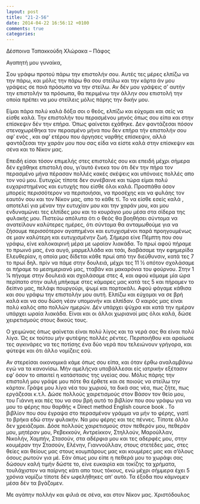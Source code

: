 ```yaml
---
layout: post
title: "21-2-56"
date: 2014-04-22 16:56:12 +0100
comments: true
categories: 
---
```


Δέσποινα Ταπακκούδη Χλώρακα – Πάφος

 Αγαπητή μου γυναίκα,

Σου γράφω προτού πάρω την επιστολήν σου. Αυτές τες μέρες ελπίζω να την πάρω, και μόλις την πάρω θα σου στείλω και την κάρτα άν μου γράψεις σε ποιά πρόσωπα να την στείλω. Αν δέν μου γράψεις σ’ αυτήν την επιστολήν τα πρόσωπα, θα περιμένω την άλλην σου επιστολή την οποία πρέπει να μου στείλεις μόλις πάρης την δικήν μου.

Είμαι πάρα πολύ καλά δόξα σοι ο θεός, ελπίζω και εύχομαι και σείς να είσθε καλά. Την επιστολήν του περασμένου μηνός όπως σου είπα και στην επίσκεψιν δέν την επήρα. Όπως φαίνεται εχάθηκε. Δεν φαντάζεσαι πόσον στενοχωρέθηκα τον περασμένο μήνα που δεν επήρα τήν επιστολήν σου αφ’ ενός , και αφ’ ετέρου που άργησες ναρθής επίσκεψιν, αλλά φαντάζεσαι την χαράν μου που σας είδα να είστε καλά στην επίσκεψιν και σένα και το Νίκον μας.

Επειδή είσαι τόσον επιμελής στες επιστολές σου και επειδή μέχρι σήμερα δέν εχάθηκε επιστολή σου, γι’αυτό ένεκα του ότι δέν την πήρα τον περασμένο μήνα πέρασαν πολλές κακές σκέψεις και υπόνοιες πολλές απο τον νού μου. Ευτυχώς τίποτε δεν συνέβαινε και τώρα είμαι πολύ ευχαριστημένος και ευτυχής που είσθε όλοι καλά. Προσπάθα όσον μπορείς περισσότερον να περιποιήσαι, να προσέχης και να φυλάης τον εαυτόν σου και τον Νίκον μας, απο το κάθε τί. Το να είσθε εσείς καλά , αποτελεί για μέναν την ευτυχίαν μου και την χαράν μου, και μου ενδυναμώνει τες ελπίδες μου και το κουράγιο μου μέσα στα σίδερα της φυλακής μου. Πιστεύω απόλυτα ότι ο θεός θα βοηθήσει σύντομα να ανατείλουν καλύτερες ημέρες, ότι σύντομα θα ανταμωθούμε για να ζήσουμε περισσότερον αγαπημένοι και ευτυχισμένοι παρά προηγουμένως σε μιαν καλύτερη και ευτυχισμένην ζωή. Σήμερα είνε Πέμπτη που σου γράφω, είνε καλοκαιρινή μέρα με ωραίαν λιακάδα. Το πρωί αφού πήραμε το πρωινό μας, ένα αυγό, μαρμελλάδα και τσάι, διαβάσαμε την εφημερίδα Ελευθερίαν, η οποία μας δίδεται κάθε πρωί από την διεύθυνσιν, κατά τες 7 το πρωί δηλ. πρίν να πάμε στην δουλειά, μέχρι τες 11 1⁄2 οπότον σχολάσαμε αι πήραμε το μεσημεριανό μας, τταβάν και μακαρόνια του φούρνου.
Στην 1 1⁄4 πήγαμε στην δουλειά και σχολάσαμε στες 4, και αφού κάμαμε μία ώρα περίπατο στην αυλή μπήκαμε στες κάμαρες μας κατά τες 5 και πήραμεν το δείπνο μας, πελάφι πουργούρι, ψωμί και πορτοκάλι.
Αφού φάγαμε κάθισα και σου γράφω την επιστολήν μου αυτή. Ελπίζω και εύχομαι να σε βρή καλά και να σου δώση νέαν υπομονήν και ελπίδαν. Ο καιρός μας είναι πολύ καλός απο πολλών ημερών. Δέν υπάρχει ψύχρα και κατά την ημέραν υπάρχει ωραία λιακάδα. Είναι και οι άλλοι χωριανοί μας όλοι καλά, δώσε χειρετισμούς στους δικούς τους.

Ο χειμώνας όπως φαίνεται είναι πολύ λίγος και τα νερά σας θα είναι πολύ λίγα. Ώς εκ τούτου μήν φυτέψης πολλές ρέντες. Περιποιήθου και αραίωσε τες αγκινάρες να τες ποτίσης ένα δύο νερά που τελειώνουν γρήγορα, και φύτεψε και ότι άλλο νομίζεις εσύ.

Αν στερείσαι οικονομικά κάμε όπως σου είπα, και όταν έρθω αναλαμβάνω εγώ να τα κανονίσω. Μήν αμελήςνα υποβάλλεσαι είς ιατρικήν εξέτασιν εφ’ όσον το απαιτεί η κατάστασις της υγείας σου. Μόλις πάρης την επιστολή μου γράψε μου πότε θα έρθετε και σε ποιούς να στείλω την κάρταν. Γράψε μου λίγα νέα του χωριού, τα δικά σας νέα, πως ζήτε, πως εργάζεσαι κ.τ.λ. Δώσε πολλούς χαιρετισμούς στον Βάσον τον θείο μου, του Γιάννη και πές του να σου βρή αυτό το βιβλίον που σου γράφω για να μου το φέρης που θαρθής « Direct method English cource book . Το βιβλίον που σου έγραψα στο περασμένον γράμμα να μήν το φέρης, γιατί το βρήκα εδώ στην φυλακήν. Να μου φέρης και τες πέννες. Τίποτε άλλο δεν χρειάζομαι. Δόσε πολλούς χαιρετισμούς στον πεθερόν μου, πεθεράν μου, μητέραν μου, Ρεβεκκούν, Αντρείκκον, Στηλλούν, Μαρούλλαν, Νικολήν, Χαμπήν, Στασούν, στα αδέρφια μου και τες αδερφές μου, στην κουμέραν την Στασούν, Ελένην, Γιαννούλλαν, στους στετέδες μας, στες θείες και θείους μας στους κουμπάρους μας και κουμέρες μας και σ’όλους όσους ρωτούν για μέ. Εάν όπως μου είπε η πεθερά μου το χωράφι σας δώσουν καλή τιμήν δώστε το, είνε ευκαιρία και τοκίζης τα χρήματα, τουλάχιστον να παίρνης κάτι απο τους τόκους, ενώ μέχρι σήμμερα έχει 5 χρόνια νομίζω τίποτε δέν ωφελήθηκες απ’ αυτό. Τα έξοδα που κάμνομεν μέσα δέν τα βγάζομεν.

Με αγάπην πολλήν και φιλιά σε σένα, και στον Νίκον μας. Χριστόδουλος
